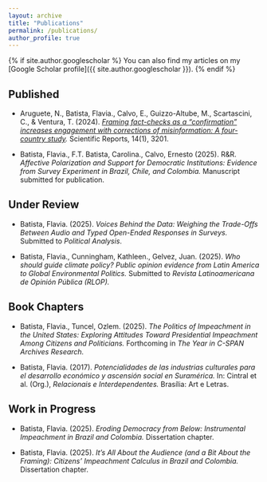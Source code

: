```yaml
---
layout: archive
title: "Publications"
permalink: /publications/
author_profile: true
---
```


{% if site.author.googlescholar %}
You can also find my articles on my [Google Scholar profile]({{ site.author.googlescholar }}).
{% endif %}

## Published
- Aruguete, N., Batista, Flavia., Calvo, E., Guizzo-Altube, M., Scartascini, C., & Ventura, T. (2024). *[Framing fact-checks as a “confirmation” increases engagement with corrections of misinformation: A four-country study](https://doi.org/10.1038/s41598-024-3201).* Scientific Reports, 14(1), 3201.
 
- Batista, Flavia., F.T. Batista, Carolina., Calvo, Ernesto (2025). R&R. *Affective Polarization and Support for Democratic Institutions: Evidence from Survey Experiment in Brazil, Chile, and Colombia.* Manuscript submitted for publication.  

## Under Review
- Batista, Flavia. (2025). *Voices Behind the Data: Weighing the Trade-Offs Between Audio and Typed Open-Ended Responses in Surveys.* Submitted to *Political Analysis*.  

- Batista, Flavia., Cunningham, Kathleen., Gelvez, Juan. (2025). *Who should guide climate policy? Public opinion evidence from Latin America to Global Environmental Politics.* Submitted to *Revista Latinoamericana de Opinión Pública (RLOP).*  

## Book Chapters
- Batista, Flavia., Tuncel, Ozlem. (2025). *The Politics of Impeachment in the United States: Exploring Attitudes Toward Presidential Impeachment Among Citizens and Politicians.* Forthcoming in *The Year in C-SPAN Archives Research.*  

- Batista, Flavia. (2017). *Potencialidades de las industrias culturales para el desarrollo económico y ascensión social en Suramérica.* In: Cintral et al. (Org.), *Relacionais e Interdependentes.* Brasília: Art e Letras.  

## Work in Progress
- Batista, Flavia. (2025). *Eroding Democracy from Below: Instrumental Impeachment in Brazil and Colombia.* Dissertation chapter.  

- Batista, Flavia. (2025). *It’s All About the Audience (and a Bit About the Framing): Citizens’ Impeachment Calculus in Brazil and Colombia.* Dissertation chapter.  
